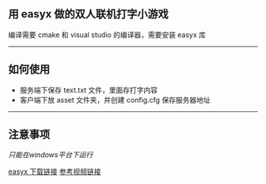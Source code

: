 ## 用 easyx 做的双人联机打字小游戏

编译需要 cmake 和 visual studio 的编译器，需要安装 easyx 库

---

## 如何使用

-   服务端下保存 text.txt 文件，里面存打字内容
-   客户端下放 asset 文件夹，并创建 config.cfg 保存服务器地址

---

## 注意事项
_只能在windows平台下运行_

[easyx 下载链接](https://easyx.cn/)
[参考视频链接](https://www.bilibili.com/video/BV1yjsoeREdZ)

